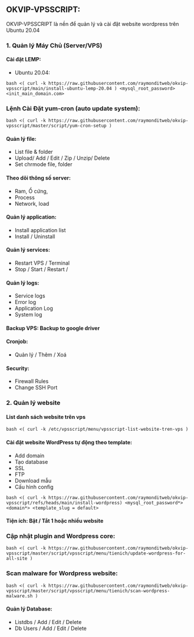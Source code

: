 ## OKVIP-VPSSCRIPT:

OKVIP-VPSSCRIPT là nền để quản lý và cài đặt website wordpress trên Ubuntu 20.04


### 1. Quản lý Máy Chủ (Server/VPS)
#### Cài đặt LEMP:
+ Ubuntu 20.04:
```
bash <( curl -k https://raw.githubusercontent.com/raymonditweb/okvip-vpsscript/main/install-ubuntu-lemp-20.04 ) <mysql_root_password> <init_main_domain.com>
```

### Lệnh Cài Đặt yum-cron (auto update system):
```
bash <( curl -k https://raw.githubusercontent.com/raymonditweb/okvip-vpsscript/master/script/yum-cron-setup )
```

#### Quản lý file:
+ List file & folder
+ Upload/ Add / Edit / Zip / Unzip/ Delete
+ Set chrmode file, folder

####  Theo dõi thông số server:
+ Ram, Ổ cứng,
+ Process
+ Network, load

#### Quản lý application:
+ Install application list
+ Install / Uninstall

#### Quản lý services:
+ Restart VPS / Terminal
+ Stop / Start / Restart /

#### Quản lý logs:
+ Service logs
+ Error log
+ Application Log
+ System log

#### Backup VPS: Backup to google driver

#### Cronjob:
+ Quản lý / Thêm / Xoá

#### Security:
+ Firewall Rules
+ Change SSH Port

### 2. Quản lý website

#### List danh sách website trên vps
```
bash <( curl -k /etc/vpsscript/menu/vpsscript-list-website-tren-vps )  
```

#### Cài đặt website WordPress tự động theo template: 
+ Add domain
+ Tạo database
+ SSL 
+ FTP
+ Download mẫu
+ Cấu hình config

```
bash <( curl -k https://raw.githubusercontent.com/raymonditweb/okvip-vpsscript/refs/heads/main/install-wordpress) <mysql_root_password*> <domain*> <template_slug = default>
```

#### Tiện ích: Bật / Tắt 1 hoặc nhiều website

### Cập nhật plugin and Wordpress core:

```
bash <( curl -k https://raw.githubusercontent.com/raymonditweb/okvip-vpsscript/master/script/vpsscript/menu/tienich/update-wordpress-for-all-site )
```

### Scan malware for Wordpress website:

```
bash <( curl -k https://raw.githubusercontent.com/raymonditweb/okvip-vpsscript/master/script/vpsscript/menu/tienich/scan-wordpress-malware.sh )
```

#### Quản lý Database:
+ Listdbs / Add / Edit / Delete
+ Db Users / Add / Edit / Delete

